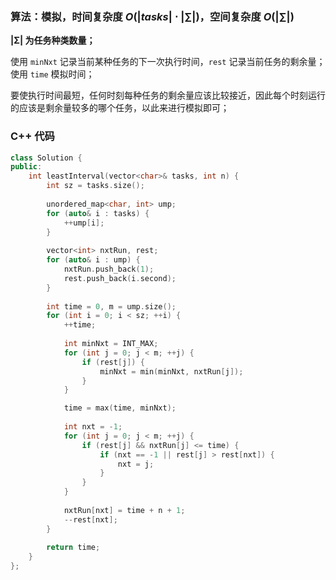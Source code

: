 ### 算法：模拟，时间复杂度 $O(|tasks| \cdot |\sum|)$，空间复杂度 $O(|\sum|)$

**|Σ| 为任务种类数量；**

使用 `minNxt` 记录当前某种任务的下一次执行时间，`rest` 记录当前任务的剩余量；使用 `time` 模拟时间；

要使执行时间最短，任何时刻每种任务的剩余量应该比较接近，因此每个时刻运行的应该是剩余量较多的哪个任务，以此来进行模拟即可；

### C++ 代码
```c++
class Solution {
public:
    int leastInterval(vector<char>& tasks, int n) {
        int sz = tasks.size();
	
        unordered_map<char, int> ump;
        for (auto& i : tasks) {
            ++ump[i];
        }
        
        vector<int> nxtRun, rest;
        for (auto& i : ump) {
            nxtRun.push_back(1);
            rest.push_back(i.second);
        }
        
        int time = 0, m = ump.size();
        for (int i = 0; i < sz; ++i) {
            ++time;
            
            int minNxt = INT_MAX;
            for (int j = 0; j < m; ++j) {
                if (rest[j]) {
                    minNxt = min(minNxt, nxtRun[j]);
                }
            }

            time = max(time, minNxt);
            
            int nxt = -1;
            for (int j = 0; j < m; ++j) {
                if (rest[j] && nxtRun[j] <= time) {
                    if (nxt == -1 || rest[j] > rest[nxt]) {
                        nxt = j;
                    }
                }
            }
            
            nxtRun[nxt] = time + n + 1;
            --rest[nxt];
        }
        
        return time;
    }
};
```
